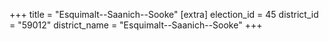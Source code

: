 +++
title = "Esquimalt--Saanich--Sooke"
[extra]
election_id = 45
district_id = "59012"
district_name = "Esquimalt--Saanich--Sooke"
+++
